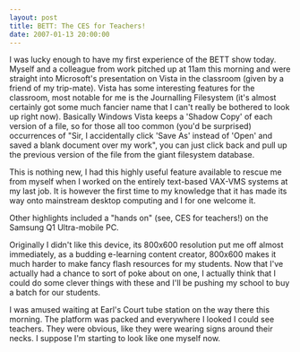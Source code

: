 ```yaml
---
layout: post
title: BETT: The CES for Teachers!
date: 2007-01-13 20:00:00
---
```


I was lucky enough to have my first experience of the BETT show today. Myself and a colleague from work pitched up at 11am this morning and were straight into Microsoft's presentation on Vista in the classroom (given by a friend of my trip-mate). Vista has some interesting features for the classroom, most notable for me is the Journalling Filesystem (it's almost certainly got some much fancier name that I can't really be bothered to look up right now). Basically Windows Vista keeps a 'Shadow Copy' of each version of a file, so for those all too common (you'd be surprised) occurrences of "Sir, I accidentally click 'Save As' instead of 'Open' and saved a blank document over my work", you can just click back and pull up the previous version of the file from the giant filesystem database.

This is nothing new, I had this highly useful feature available to rescue me from myself when I worked on the entirely text-based VAX-VMS systems at my last job. It is however the first time to my knowledge that it has made its way onto mainstream desktop computing and I for one welcome it.

Other highlights included a "hands on" (see, CES for teachers!) on the Samsung Q1 Ultra-mobile PC.

Originally I didn't like this device, its 800x600 resolution put me off almost immediately, as a budding e-learning content creator, 800x600 makes it much harder to make fancy flash resources for my students. Now that I've actually had a chance to sort of poke about on one, I actually think that I could do some clever things with these and I'll be pushing my school to buy a batch for our students.

I was amused waiting at Earl's Court tube station on the way there this morning. The platform was packed and everywhere I looked I could see teachers. They were obvious, like they were wearing signs around their necks. I suppose I'm starting to look like one myself now.